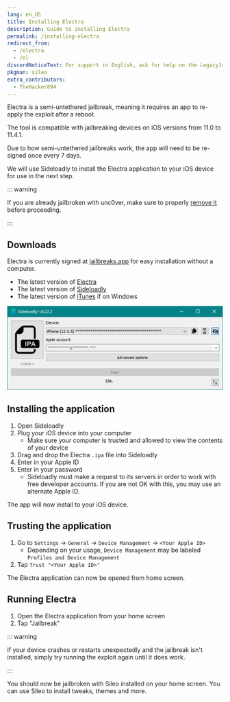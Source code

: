 ```yaml
---
lang: en_US
title: Installing Electra
description: Guide to installing Electra
permalink: /installing-electra
redirect_from:
  - /electra
  - /el
discordNoticeText: For support in English, ask for help on the LegacyJailbreak [Discord Server](http://discord.legacyjailbreak.com/).
pkgman: sileo
extra_contributors:
  - TheHacker894
---
```


Electra is a <router-link to="/types-of-jailbreak/#semi-untethered-jailbreaks">semi-untethered jailbreak</router-link>, meaning it requires an app to re-apply the exploit after a reboot.

The tool is compatible with jailbreaking devices on iOS versions from 11.0 to 11.4.1.

Due to how semi-untethered jailbreaks work, the app will need to be <router-link to="/resigning-apps">re-signed</router-link> once every 7 days.

We will use Sideloadly to install the Electra application to your iOS device for use in the next step.

::: warning

If you are already jailbroken with unc0ver, make sure to properly [remove it](/removing-unc0ver) before proceeding.

:::

## Downloads

<div class="custom-container tip" id="ifJailbreaksAppSigned"><p>
Electra is currently signed at <a href="https://jailbreaks.app/" target="_blank">jailbreaks.app</a> for easy installation without a computer.
</p></div>

- The latest version of [Electra](https://coolstar.org/electra/)
- The latest version of [Sideloadly](https://sideloadly.io/)
- The latest version of [iTunes](https://www.apple.com/itunes/download/win32) if on Windows

![A screenshot of the Sideloadly application (Windows)](/assets/images/sideloadly_win.png)

## Installing the application

1. Open Sideloadly
1. Plug your iOS device into your computer
    - Make sure your computer is trusted and allowed to view the contents of your device
1. Drag and drop the Electra `.ipa` file into Sideloadly
1. Enter in your Apple ID
1. Enter in your password
    - Sideloadly must make a request to its servers in order to work with free developer accounts. If you are not OK with this, you may use an alternate Apple ID.

The app will now install to your iOS device.

## Trusting the application

1. Go to `Settings` -> `General` -> `Device Management` -> `<Your Apple ID>`
    - Depending on your usage, `Device Management` may be labeled `Profiles and Device Management`
1. Tap `Trust "<Your Apple ID>"`

The Electra application can now be opened from home screen.

## Running Electra

1. Open the Electra application from your home screen
1. Tap "Jailbreak"

::: warning

If your device crashes or restarts unexpectedly and the jailbreak isn't installed, simply try running the exploit again until it does work.

:::

You should now be jailbroken with Sileo installed on your home screen. You can use Sileo to install <router-link to="/faq/#what-are-tweaks">tweaks</router-link>, themes and more.
